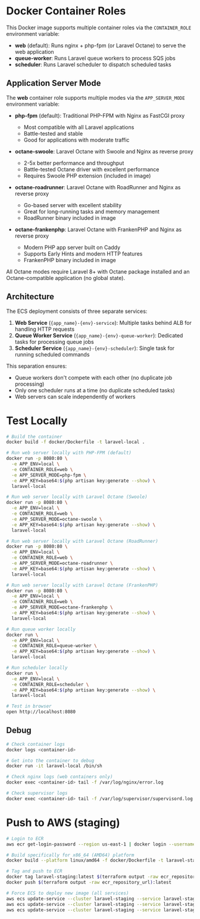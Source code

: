 # Docker Container Roles

This Docker image supports multiple container roles via the `CONTAINER_ROLE` environment variable:

- **web** (default): Runs nginx + php-fpm (or Laravel Octane) to serve the web application
- **queue-worker**: Runs Laravel queue workers to process SQS jobs
- **scheduler**: Runs Laravel scheduler to dispatch scheduled tasks

## Application Server Mode

The **web** container role supports multiple modes via the `APP_SERVER_MODE` environment variable:

- **php-fpm** (default): Traditional PHP-FPM with Nginx as FastCGI proxy
  - Most compatible with all Laravel applications
  - Battle-tested and stable
  - Good for applications with moderate traffic

- **octane-swoole**: Laravel Octane with Swoole and Nginx as reverse proxy
  - 2-5x better performance and throughput
  - Battle-tested Octane driver with excellent performance
  - Requires Swoole PHP extension (included in image)

- **octane-roadrunner**: Laravel Octane with RoadRunner and Nginx as reverse proxy
  - Go-based server with excellent stability
  - Great for long-running tasks and memory management
  - RoadRunner binary included in image

- **octane-frankenphp**: Laravel Octane with FrankenPHP and Nginx as reverse proxy
  - Modern PHP app server built on Caddy
  - Supports Early Hints and modern HTTP features
  - FrankenPHP binary included in image

All Octane modes require Laravel 8+ with Octane package installed and an Octane-compatible application (no global state).

## Architecture

The ECS deployment consists of three separate services:

1. **Web Service** (`{app_name}-{env}-service`): Multiple tasks behind ALB for handling HTTP requests
2. **Queue Worker Service** (`{app_name}-{env}-queue-worker`): Dedicated tasks for processing queue jobs
3. **Scheduler Service** (`{app_name}-{env}-scheduler`): Single task for running scheduled commands

This separation ensures:
- Queue workers don't compete with each other (no duplicate job processing)
- Only one scheduler runs at a time (no duplicate scheduled tasks)
- Web servers can scale independently of workers

# Test Locally

```bash
# Build the container
docker build -f docker/Dockerfile -t laravel-local .

# Run web server locally with PHP-FPM (default)
docker run -p 8080:80 \
  -e APP_ENV=local \
  -e CONTAINER_ROLE=web \
  -e APP_SERVER_MODE=php-fpm \
  -e APP_KEY=base64:$(php artisan key:generate --show) \
  laravel-local

# Run web server locally with Laravel Octane (Swoole)
docker run -p 8080:80 \
  -e APP_ENV=local \
  -e CONTAINER_ROLE=web \
  -e APP_SERVER_MODE=octane-swoole \
  -e APP_KEY=base64:$(php artisan key:generate --show) \
  laravel-local

# Run web server locally with Laravel Octane (RoadRunner)
docker run -p 8080:80 \
  -e APP_ENV=local \
  -e CONTAINER_ROLE=web \
  -e APP_SERVER_MODE=octane-roadrunner \
  -e APP_KEY=base64:$(php artisan key:generate --show) \
  laravel-local

# Run web server locally with Laravel Octane (FrankenPHP)
docker run -p 8080:80 \
  -e APP_ENV=local \
  -e CONTAINER_ROLE=web \
  -e APP_SERVER_MODE=octane-frankenphp \
  -e APP_KEY=base64:$(php artisan key:generate --show) \
  laravel-local

# Run queue worker locally
docker run \
  -e APP_ENV=local \
  -e CONTAINER_ROLE=queue-worker \
  -e APP_KEY=base64:$(php artisan key:generate --show) \
  laravel-local

# Run scheduler locally
docker run \
  -e APP_ENV=local \
  -e CONTAINER_ROLE=scheduler \
  -e APP_KEY=base64:$(php artisan key:generate --show) \
  laravel-local

# Test in browser
open http://localhost:8080
```

## Debug

```bash
# Check container logs
docker logs <container-id>

# Get into the container to debug
docker run -it laravel-local /bin/sh

# Check nginx logs (web containers only)
docker exec <container-id> tail -f /var/log/nginx/error.log

# Check supervisor logs
docker exec <container-id> tail -f /var/log/supervisor/supervisord.log
```

# Push to AWS (staging)

```bash
# Login to ECR
aws ecr get-login-password --region us-east-1 | docker login --username AWS --password-stdin $(terraform output -raw ecr_repository_url | cut -d'/' -f1)

# Build specifically for x86_64 (AMD64) platform
docker build --platform linux/amd64 -f docker/Dockerfile -t laravel-staging .

# Tag and push to ECR
docker tag laravel-staging:latest $(terraform output -raw ecr_repository_url):latest
docker push $(terraform output -raw ecr_repository_url):latest

# Force ECS to deploy new image (all services)
aws ecs update-service --cluster laravel-staging --service laravel-staging-service --force-new-deployment
aws ecs update-service --cluster laravel-staging --service laravel-staging-queue-worker --force-new-deployment
aws ecs update-service --cluster laravel-staging --service laravel-staging-scheduler --force-new-deployment
```
